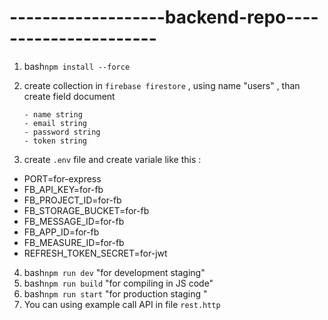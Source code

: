 # -------------------backend-repo----------------------

1.  bash`npm install --force`

2.  create collection in `firebase firestore` , using name "users" , than
    create field document

        - name string
        - email string
        - password string
        - token string

3.  create `.env` file and create variale like this :

- PORT=for-express
- FB_API_KEY=for-fb
- FB_PROJECT_ID=for-fb
- FB_STORAGE_BUCKET=for-fb
- FB_MESSAGE_ID=for-fb
- FB_APP_ID=for-fb
- FB_MEASURE_ID=for-fb
- REFRESH_TOKEN_SECRET=for-jwt

4. bash`npm run dev` "for development staging"
5. bash`npm run build` "for compiling in JS code"
6. bash`npm run start` "for production staging "
7. You can using example call API in file `rest.http`
